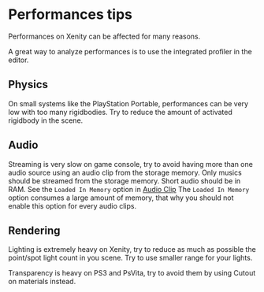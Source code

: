 # Performances tips

Performances on Xenity can be affected for many reasons.

A great way to analyze performances is to use the integrated profiler in the editor.

## Physics

On small systems like the PlayStation Portable, performances can be very low with too many rigidbodies. Try to reduce the amount of activated rigidbody in the scene.

## Audio

Streaming is very slow on game console, try to avoid having more than one audio source using an audio clip from the storage memory. Only musics should be streamed from the storage memory. Short audio should be in RAM.
See the `Loaded In Memory` option in [Audio Clip](../../script_api_reference/engine/assets/audio_clip.md)
The `Loaded In Memory` option consumes a large amount of memory, that why you should not enable this option for every audio clips.

## Rendering

Lighting is extremely heavy on Xenity, try to reduce as much as possible the point/spot light count in you scene. Try to use smaller range for your lights.

Transparency is heavy on PS3 and PsVita, try to avoid them by using Cutout on materials instead.